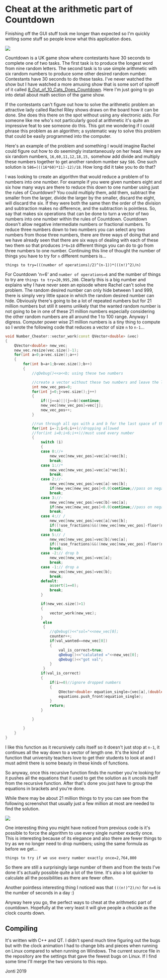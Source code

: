 # Cheat at the arithmetic part of Countdown

Finishing off the GUI stuff took me longer than expected so I'm quickly writing some stuff so people know what this application does.

![](media/Screenshot_20190927_181943.png)

Countdown is a UK game show where contestants have 30 seconds to complete one of two tasks. The first task is to produce the longest word from nine random letters. The second task is to use simple arithmetic with six random numbers to produce some other desired random number. Contestants have 30 seconds to do these tasks. I've never watched the show but I have watched a more amusing show that is some sort of spinoff of it called [8_Out_of_10_Cats_Does_Countdown]. Here I'm just going to go into detail about math section of the game show.

If the contestants can't figure out how to solve the arithmetic problem an attractive lady called Rachel Riley shows draws on the board how it can be done. She does this there on the spot without using any electronic aids. For someone like me who's not particularly good at arithmetic it's quite an impressive feat to see someone do this. This got me wondering if I could phrase this problem as an algorithm; a systematic way to solve this problem that could be easily programmed into the computer.

Here's an example of the problem and something I would imagine Rachel could figure out how to do seemingly instantaneously on her head. Here are six random numbers, `16,60,11,12,18,15,` somehow add divide and multiply these numbers together to get another random number say `586`. One such solution is `586=(((16*60)*11)-12)/18`. How long did it take you to do that?

I was looking to create an algorithm that would reduce a problem of to numbers into one number. For example if you were given numbers eight and six how many ways are there to reduce this down to one number using just the rules of Countdown? You could multiply them, add them, subtract the smaller from the larger, divide the larger by the smaller, discard the eight, will discard the six. If they were both the same then the order of the division and subtraction makes no difference, and the subtraction is pointless. So, say that makes six operations that can be done to turn a vector of two numbers into one number within the rules of Countdown. Countdown doesn't allow negative intermediate numbers or fractional numbers. To reduce three numbers down to two numbers you can select any two numbers from those three numbers, there are three ways of doing that and we have already seen that there are six ways of dealing with each of these two them so that produces `3*6=18` different things you can do to go from three numbers to one number. Continuing this line of thought the number of things you have to try for `n` different numbers is...

```
things to try=(((number of operations)/2)^(n-1))*(((n!)^2)/n)
```

For Countdown 'n=6' and `number of operations=6` and the number of things to try are `things to try=20,995,200`. Clearly this is a big number and explains why I have never seen an episode where Rachel can't solve the problem. The random desired number can only hide between 1 and 999, there is simply very little space in which the random desired number can hide. Obviously there's going to be a lot of repeated numbers but for 21 million numbers but still it seems unlikely that the wanted random number is not going to be in one of these 21 million numbers especially considering the other random numbers are all around the 1 to 100 range.  Anyway I digress. Computer power wise 21 million numbers is a tiny thing to compute so I wrote the following code that reduces a vector of size `n` to `n-1`...

```C++
void Number_Cheater::vector_work(const QVector<double> &vec)
{
    QVector<double> new_vec;
    new_vec.resize(vec.size()-1);
    for(int a=0;a<vec.size();a++)
    {
        for(int b=a+1;b<vec.size();b++)
        {
            //qDebug()<<a<<b; using these two numbers

            //create a vector without these two numbers and leave the last entry spare
            int new_vec_pos=0;
            for(int j=0;j<vec.size();j++)
            {
                if((j==a)||(j==b))continue;
                new_vec[new_vec_pos]=vec[j];
                new_vec_pos++;
            }

            //run through all ops with a and b for the last space of the new vector
            for(int i=-2;i<6;i++)//dropping allowed
            //for(int i=0;i<6;i++)//must used every number
            {
                switch (i)
                {
                case 0://+
                    new_vec[new_vec_pos]=vec[a]+vec[b];
                    break;
                case 1://*
                    new_vec[new_vec_pos]=vec[a]*vec[b];
                    break;
                case 2://-
                    new_vec[new_vec_pos]=vec[a]-vec[b];
                    if(new_vec[new_vec_pos]<0.0)continue;//pass on negative intermediate numbers
                    break;
                case 3://-
                    new_vec[new_vec_pos]=vec[b]-vec[a];
                    if(new_vec[new_vec_pos]<0.0)continue;//pass on negative intermediate numbers
                    break;
                case 4:// /
                    new_vec[new_vec_pos]=vec[a]/vec[b];
                    if((!use_fractions)&&((new_vec[new_vec_pos]-floor(new_vec[new_vec_pos]))!=0))continue;//pass on fractions
                    break;
                case 5:// /
                    new_vec[new_vec_pos]=vec[b]/vec[a];
                    if((!use_fractions)&&((new_vec[new_vec_pos]-floor(new_vec[new_vec_pos]))!=0))continue;//pass on fractions
                    break;
                case -2:// drop b
                    new_vec[new_vec_pos]=vec[a];
                    break;
                case -1:// drop a
                    new_vec[new_vec_pos]=vec[b];
                    break;
                default:
                    assert(1==0);
                    break;
                }

                if(new_vec.size()>1)
                {
                    vector_work(new_vec);
                }
                 else
                 {
                    //qDebug()<<"sol="<<new_vec[0];
                    counter++;
                    if(val_wanted==new_vec[0])
                    {
                        val_is_correct=true;
                        qDebug()<<"calulated ="<<new_vec[0];
                        qDebug()<<"got val";
                    }
                 }
                if(val_is_correct)
                {
                    if(i>=0)//ignore dropped numbers
                    {
                        QVector<double> equation_single={vec[a],(double)i,vec[b]};
                        equations.push_front(equation_single);
                    }
                    return;
                }

            }

        }
    }
}
```

I like this function as it recursively calls itself so it doesn't just stop at `n-1`, it continues all the way down to a vector of length one. It's the kind of function that university teachers love to get their students to look at and I must admit there is some beauty in these kinds of functions.

So anyway, once this recursive function finds the number you're looking for it pushes all the equations that it used to get the solution as it uncoils itself from the recursive function. After that's done you just have to group the equations in brackets and you're done.

While there may be about 21 million things to try you can see from the following screenshot that usually just a few million at most are needed to find the solution.

![](media/Screenshot_20190927_181849.png)

One interesting thing you might have noticed from previous code is it's possible to force the algorithm to use every single number exactly once. This is interesting because of its elegance and also there are fewer things to try as we no longer need to drop numbers; using the same formula as before we get...

```
things to try if we use every number exactly once=2,764,800
```

So there are still a surprisingly large number of them and from the tests I've done it's actually possible quite a lot of the time. It's also a lot quicker to calculate all the possibilities as there are fewer often.

Another pointless interesting thing I noticed was that `(((n!)^2)/n)` for `n=6` is the number of seconds in a day :)

Anyway here you go, the perfect ways to cheat at the arithmetic part of countdown. Hopefully at the very least it will give people a chuckle as the clock counts down.

##  Compiling

It's written with C++ and QT. I didn't spend much time figuring out the bugs but with the clock animation I had to change bits and pieces when running on Linux compared to when running on Windows. The current source file in the repository are the settings that gave the fewest bugs on Linux. If I find some time I'll merge the two versions to this repo.

Jonti 2019

[8_Out_of_10_Cats_Does_Countdown]: https://en.wikipedia.org/wiki/8_Out_of_10_Cats_Does_Countdown
